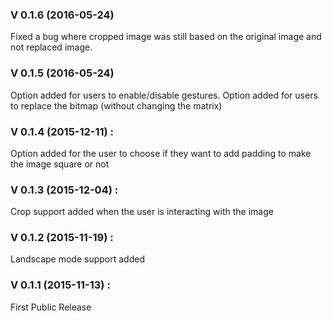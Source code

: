 ### V 0.1.6 (2016-05-24)
Fixed a bug where cropped image was still based on the original image and not replaced image.

### V 0.1.5 (2016-05-24)
Option added for users to enable/disable gestures.
Option added for users to replace the bitmap (without changing the matrix)

### V 0.1.4 (2015-12-11) : 
Option added for the user to choose if they want to add padding to make the image square or not

### V 0.1.3 (2015-12-04) : 
Crop support added when the user is interacting with the image

### V 0.1.2 (2015-11-19) : 
Landscape mode support added

### V 0.1.1 (2015-11-13) : 
First Public Release